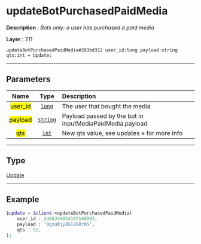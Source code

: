 # updateBotPurchasedPaidMedia

**Description** : *Bots only: a user has purchased a paid media*

**Layer** : 211

```tl
updateBotPurchasedPaidMedia#283bd312 user_id:long payload:string qts:int = Update;
```

---

## Parameters

| Name | Type | Description |
| :---: | :---: | :--- |
| <mark>user_id</mark> | [`long`](type/long) | The user that bought the media |
| <mark>payload</mark> | [`string`](type/string) | Payload passed by the bot in inputMediaPaidMedia.payload |
| <mark>qts</mark> | [`int`](type/int) | New qts value, see updates » for more info |

---

## Type

[Update](type/Update)

---

## Example

```php
$update = $client->updateBotPurchasedPaidMedia(
	user_id : 2466336054107168993,
	payload : 'OgzuRjyZ612E8r0S',
	qts : 52,
);
```